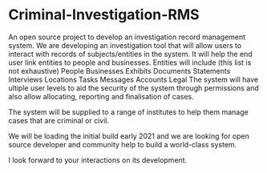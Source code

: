 # Criminal-Investigation-RMS
An open source project to develop an investigation record management system.
We are developing an investigation tool that will allow users to interact with records of subjects/entities in the system. It will help the end user link entities to people and businesses.
Entities will include (this list is not exhaustive)
People
Businesses
Exhibits
Documents
Statements
Interviews
Locations
Tasks
Messages
Accounts
Legal
The system will have ultiple user levels to aid the security of the system through permissions and also allow allocating, reporting and finalisation of cases. 

The system will be supplied to a range of institutes to help them manage cases that are criminal or civil.

We will be loading the initial build early 2021 and we are looking for open source developer and community help to build a world-class system.

I look forward to your interactions on its development. 

